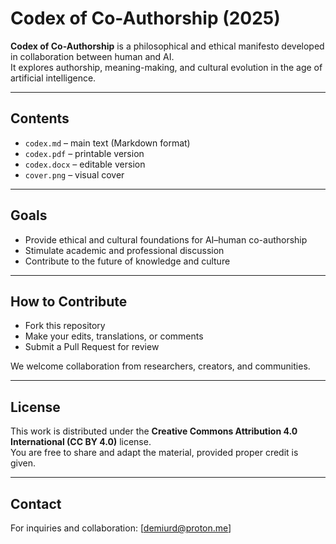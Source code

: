 # Codex of Co-Authorship (2025)

**Codex of Co-Authorship** is a philosophical and ethical manifesto developed in collaboration between human and AI.  
It explores authorship, meaning-making, and cultural evolution in the age of artificial intelligence.

---

## Contents
- `codex.md` – main text (Markdown format)  
- `codex.pdf` – printable version  
- `codex.docx` – editable version  
- `cover.png` – visual cover  

---

## Goals
- Provide ethical and cultural foundations for AI–human co-authorship  
- Stimulate academic and professional discussion  
- Contribute to the future of knowledge and culture  

---

## How to Contribute
- Fork this repository  
- Make your edits, translations, or comments  
- Submit a Pull Request for review  

We welcome collaboration from researchers, creators, and communities.  

---

## License
This work is distributed under the **Creative Commons Attribution 4.0 International (CC BY 4.0)** license.  
You are free to share and adapt the material, provided proper credit is given.  

---

## Contact
For inquiries and collaboration: [demiurd@proton.me]  

